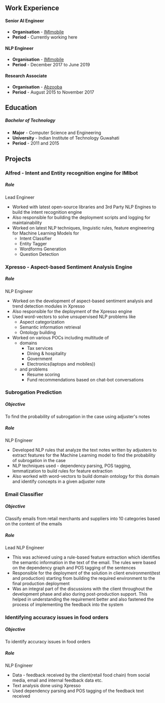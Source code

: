 <!-- ## About me 
Machine Learning Engineer | Experienced in NLP | Loves Sports, Bikes and Adventures -->

## Work Experience
#### Senior AI Engineer
* **Organisation** - [IMImobile](https://imimobile.com/)
* **Period** - Currently working here

#### NLP Engineer
* **Organisation** - [IMImobile](https://imimobile.com/)
* **Period** - December 2017 to June 2019

#### Research Associate
* **Organisation** - [Abzooba](https://abzooba.com/)
* **Period** - August 2015 to November 2017

## Education
##### Bachelor of Technology
* **Major** - Computer Science and Engineering 
* **University** - Indian Institute of Technology Guwahati
* **Period** - 2011 and 2015

## Projects
 
### Alfred - Intent and Entity recognition engine for IMIbot
##### Role
Lead Engineer
* Worked with latest open-source libraries and 3rd Party NLP Engines to build the intent recognition engine
* Also responsible for building the deployment scripts and logging for maintainability
* Worked on latest NLP techniques, linguistic rules, feature engineering for Machine Learning Models for 
  * Intent Classifier 
  * Entity Tagger
  * Wordforms Generation
  * Question Detection

### Xpresso - Aspect-based Sentiment Analysis Engine
##### Role
NLP Engineer
* Worked on the development of aspect-based sentiment analysis and trend detection modules in Xpresso
* Also responsible for the deployment of the Xpresso engine
* Used word-vectors to solve unsupervised NLP problems like 
  * Aspect categorization
  * Semantic information retrieval 
  * Ontology building
* Worked on various POCs including multitude of 
  * domains
    * Tax services
    * Dining & hospitality 
    * Government
    * Electronics(laptops and mobiles)) 
  * and problems
    * Resume scoring
    * Fund recommendations based on chat-bot conversations

### Subrogation Prediction
##### Objective
To find the probability of subrogation in the case using adjuster's notes
##### Role
NLP Engineer
* Developed NLP rules that analyze the text notes written by adjusters to extract features for the Machine Learning model to find the probability of subrogation in the case
* NLP techniques used - dependency parsing, POS tagging, lemmatization to build rules for feature extraction
* Also worked with word-vectors to build domain ontology for this domain and identify concepts in a given adjuster note

### Email Classifier
##### Objective
Classify emails from retail merchants and suppliers into 10 categories based on the content of the emails
##### Role
Lead NLP Engineer
* This was achieved using a rule-based feature extraction which identifies the semantic information in the text of the email. The rules were based on the dependency graph and POS tagging of the sentences
* Responsible for the deployment of the solution in client environment(test and production) starting from building the required environment to the final production deployment
* Was an integral part of the discussions with the client throughout the development phase and also during post-production support. This helped in understanding the requirement better and also fastened the process of implementing the feedback into the system

### Identifying accuracy issues in food orders
##### Objective
To identify accuracy issues in food orders
##### Role
NLP Engineer
* Data - feedback received by the client(retail food chain) from social media, email and internal feedback data etc.
* Text analysis done using Xpresso
* Used dependency parsing and POS tagging of the feedback text received
